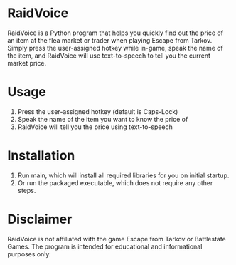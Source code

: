 # RaidVoice
 
RaidVoice is a Python program that helps you quickly find out the price of an item at the flea market or trader when playing Escape from Tarkov. Simply press the user-assigned hotkey while in-game, speak the name of the item, and RaidVoice will use text-to-speech to tell you the current market price.

# Usage
1. Press the user-assigned hotkey (default is Caps-Lock)
2. Speak the name of the item you want to know the price of
3. RaidVoice will tell you the price using text-to-speech

# Installation
1. Run main, which will install all required libraries for you on initial startup.
2. Or run the packaged executable, which does not require any other steps.

# Disclaimer
RaidVoice is not affiliated with the game Escape from Tarkov or Battlestate Games. The program is intended for educational and informational purposes only.
